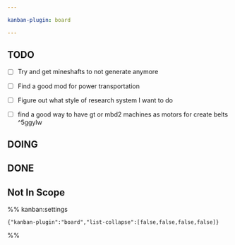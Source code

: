 ```yaml
---

kanban-plugin: board

---
```


## TODO

- [ ] Try and get mineshafts to not generate anymore
- [ ] Find a good mod for power transportation
- [ ] Figure out what style of research system I want to do
- [ ] find a good way to have gt or mbd2 machines as motors for create belts ^5ggylw


## DOING



## DONE



## Not In Scope





%% kanban:settings
```
{"kanban-plugin":"board","list-collapse":[false,false,false,false]}
```
%%